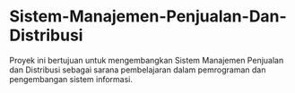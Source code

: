 # Sistem-Manajemen-Penjualan-Dan-Distribusi
Proyek ini bertujuan untuk mengembangkan Sistem Manajemen Penjualan dan Distribusi sebagai sarana pembelajaran dalam pemrograman dan pengembangan sistem informasi.
